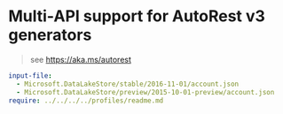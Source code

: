 # Multi-API support for AutoRest v3 generators

> see https://aka.ms/autorest

``` yaml $(enable-multi-api)
input-file:
  - Microsoft.DataLakeStore/stable/2016-11-01/account.json
  - Microsoft.DataLakeStore/preview/2015-10-01-preview/account.json
require: ../../../../profiles/readme.md
```
